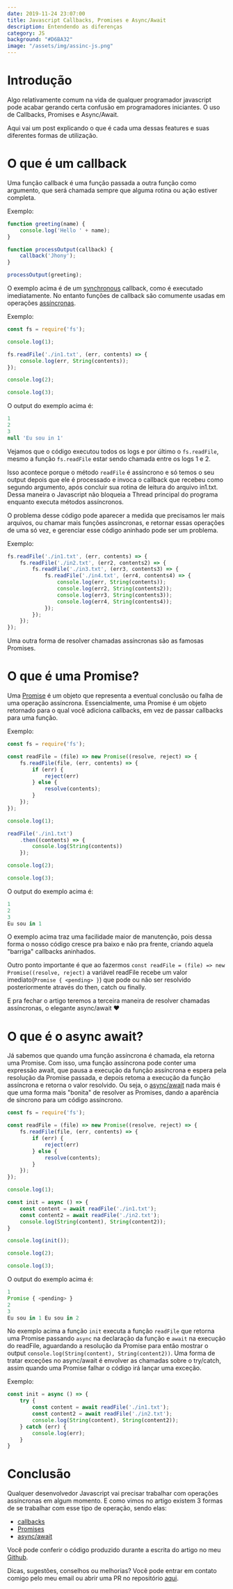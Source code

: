 ```yaml
---
date: 2019-11-24 23:07:00
title: Javascript Callbacks, Promises e Async/Await
description: Entendendo as diferenças
category: JS
background: "#D6BA32"
image: "/assets/img/assinc-js.png"
---
```


# Introdução

Algo relativamente comum na vida de qualquer programador javascript pode acabar gerando certa confusão em programadores iniciantes. O uso de Callbacks, Promises e Async/Await.

Aqui vai um post explicando o que é cada uma dessas features e suas diferentes formas de utilização.

# O que é um callback

Uma função callback é uma função passada a outra função como argumento, que será chamada sempre que alguma rotina ou ação estiver completa.

Exemplo:

```javascript
function greeting(name) {
    console.log('Hello ' + name);
}

function processOutput(callback) {
    callback('Jhony');
}

processOutput(greeting);
```

O exemplo acima é de um [synchronous](https://developer.mozilla.org/pt-BR/docs/Glossario/Sincrono) callback, como é executado imediatamente.
No entanto funções de callback são comumente usadas em operações [assíncronas](https://developer.mozilla.org/pt-BR/docs/Glossario/Assincrono).

Exemplo:

```javascript
const fs = require('fs');

console.log(1);

fs.readFile('./in1.txt', (err, contents) => {
    console.log(err, String(contents));
});

console.log(2);

console.log(3);
```
O output do exemplo acima é:

```javascript
1
2
3
null 'Eu sou in 1'
```

Vejamos que o código executou todos os logs e por último o ```fs.readFile```, mesmo a função ```fs.readFile``` estar sendo chamada entre os logs 1 e 2.

Isso acontece porque o método ```readFile``` é assíncrono e só temos o seu output depois que ele é processado e invoca o callback que recebeu como segundo argumento, após concluir sua rotina de leitura do arquivo in1.txt.
Dessa maneira o Javascript não bloqueia a Thread principal do programa enquanto executa métodos assíncronos.

O problema desse código pode aparecer a medida que precisamos ler mais arquivos, ou chamar mais funções assíncronas, e retornar essas operações de uma só vez, e gerenciar esse código aninhado pode ser um problema.

Exemplo:

```javascript
fs.readFile('./in1.txt', (err, contents) => {
    fs.readFile('./in2.txt', (err2, contents2) => {
        fs.readFile('./in3.txt', (err3, contents3) => {
            fs.readFile('./in4.txt', (err4, contents4) => {
                console.log(err, String(contents));
                console.log(err2, String(contents2));
                console.log(err3, String(contents3));
                console.log(err4, String(contents4));
            });
        });
    });
});
```

Uma outra forma de resolver chamadas assíncronas são as famosas Promises.

# O que é uma Promise?

Uma [Promise](https://developer.mozilla.org/pt-BR/docs/Web/JavaScript/Reference/Global_Objects/Promise) é um objeto que representa a eventual conclusão ou falha de uma operação assíncrona.
Essencialmente, uma Promise é um objeto retornado para o qual você adiciona callbacks, em vez de passar callbacks para uma função.

Exemplo:

```javascript
const fs = require('fs');

const readFile = (file) => new Promise((resolve, reject) => {
    fs.readFile(file, (err, contents) => {
        if (err) {
            reject(err)
        } else {
            resolve(contents);
        }
    });
});

console.log(1);

readFile('./in1.txt')
    .then((contents) => {
        console.log(String(contents))
    });

console.log(2);

console.log(3);
```

O output do exemplo acima é:

```javascript
1
2
3
Eu sou in 1
```

O exemplo acima traz uma facilidade maior de manutenção, pois dessa forma o nosso código cresce pra baixo e não pra frente, criando aquela "barriga" callbacks aninhados.

Outro ponto importante é que ao fazermos ```const readFile = (file) => new Promise((resolve, reject)``` a variável readFile recebe um valor imediato(```Promise { <pending> }```) que pode ou não ser resolvido posteriormente através do then, catch ou finally.

E pra fechar o artigo teremos a terceira maneira de resolver chamadas assíncronas, o elegante async/await &hearts;

# O que é o async await?

Já sabemos que quando uma função assíncrona é chamada, ela retorna uma Promise.
Com isso, uma função assíncrona pode conter uma expressão await, que pausa a execução da função assíncrona e espera pela resolução da Promise passada, e depois retoma a execução da função assíncrona e retorna o valor resolvido. Ou seja, o [async/await](https://developer.mozilla.org/pt-BR/docs/Web/JavaScript/Reference/Statements/funcoes_assincronas) nada mais é que uma forma mais "bonita" de resolver as Promises, dando a aparência de síncrono para um código assíncrono.

```javascript
const fs = require('fs');

const readFile = (file) => new Promise((resolve, reject) => {
    fs.readFile(file, (err, contents) => {
        if (err) {
            reject(err)
        } else {
            resolve(contents);
        }
    });
});

console.log(1);

const init = async () => {
    const content = await readFile('./in1.txt');
    const content2 = await readFile('./in2.txt');
    console.log(String(content), String(content2));
}

console.log(init());

console.log(2);

console.log(3);
```

O output do exemplo acima é:

```javascript
1
Promise { <pending> }
2
3
Eu sou in 1 Eu sou in 2
```

No exemplo acima a função ```init``` executa a função ```readFile``` que retorna uma Promise passando ```async``` na declaração da função e ```await``` na execução do readFile, aguardando a resolução da Promise para então mostrar o output ```console.log(String(content), String(content2))```.
Uma forma de tratar exceções no async/await é envolver as chamadas sobre o try/catch, assim quando uma Promise falhar o código irá lançar uma exceção.

Exemplo:

```javascript
const init = async () => {
    try {
        const content = await readFile('./in1.txt');
        const content2 = await readFile('./in2.txt');
        console.log(String(content), String(content2));
    } catch (err) {
        console.log(err);
    }
}
```

# Conclusão

Qualquer desenvolvedor Javascript vai precisar trabalhar com operações assíncronas em algum momento. E como vimos no artigo existem 3 formas de se trabalhar com esse tipo de operação, sendo elas:

- [callbacks](https://developer.mozilla.org/pt-BR/docs/Glossario/Callback_function)
- [Promises](https://developer.mozilla.org/pt-BR/docs/Web/JavaScript/Reference/Global_Objects/Promise)
- [async/await](https://developer.mozilla.org/pt-BR/docs/Web/JavaScript/Reference/Statements/funcoes_assincronas)

Você pode conferir o código produzido durante a escrita do artigo no meu [Github](https://github.com/maiconrs95/js-callbacks-promises-aw).

Dicas, sugestões, conselhos ou melhorias? Você pode entrar em contato comigo pelo meu email ou abrir uma PR no repositório [aqui](https://github.com/maiconrs95/maiconsilva).
